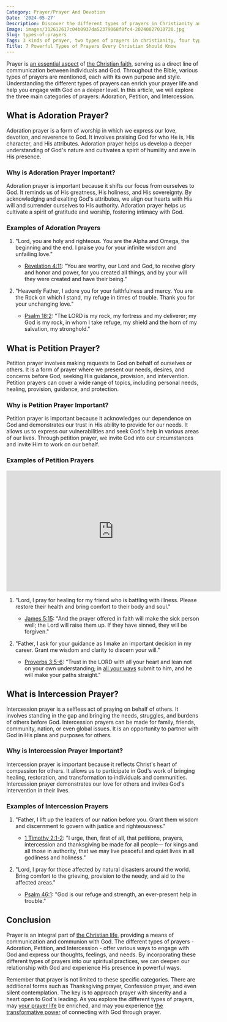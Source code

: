 ```yaml
---
Category: Prayer/Prayer And Devotion
Date: '2024-05-27'
Description: Discover the different types of prayers in Christianity and Catholicism. Explore four distinct forms of prayer and learn how they can deepen your spiritual connection.
Image: images/312612617c04b0937da52379068f8fc4-20240827010720.jpg
Slug: types-of-prayers
Tags: 3 kinds of prayer, two types of prayers in christianity, four types of prayer catholic, prayer styles, 4 types of prayer examples, kinds of prayer catholic, forms of prayer catholic, 4 types of prayer catholic, types of prayer catholic, form of prayers, what are the 4 types of prayer
Title: 7 Powerful Types of Prayers Every Christian Should Know
---
```


Prayer is [an essential aspect](/scripture-on-prayer-and-supplication) of [the Christian faith](/discover-the-meaning-of-being-a-christian-ultimate-guide-for-believers), serving as a direct line of communication between individuals and God. Throughout the Bible, various types of prayers are mentioned, each with its own purpose and style. Understanding the different types of prayers can enrich your prayer life and help you engage with God on a deeper level. In this article, we will explore the three main categories of prayers: Adoration, Petition, and Intercession.

## What is Adoration Prayer?

Adoration prayer is a form of worship in which we express our love, devotion, and reverence to God. It involves praising God for who He is, His character, and His attributes. Adoration prayer helps us develop a deeper understanding of God's nature and cultivates a spirit of humility and awe in His presence.

### Why is Adoration Prayer Important?

Adoration prayer is important because it shifts our focus from ourselves to God. It reminds us of His greatness, His holiness, and His sovereignty. By acknowledging and exalting God's attributes, we align our hearts with His will and surrender ourselves to His authority. Adoration prayer helps us cultivate a spirit of gratitude and worship, fostering intimacy with God.

### Examples of Adoration Prayers

1. "Lord, you are holy and righteous. You are the Alpha and Omega, the beginning and the end. I praise you for your infinite wisdom and unfailing love."
   - [Revelation 4:11](https://www.bibleref.com/Revelation/4/Revelation-4-11.html): "You are worthy, our Lord and God, to receive glory and honor and power, for you created all things, and by your will they were created and have their being."

2. "Heavenly Father, I adore you for your faithfulness and mercy. You are the Rock on which I stand, my refuge in times of trouble. Thank you for your unchanging love."
   - [Psalm 18:2](https://www.bibleref.com/Psalm/18/Psalm-18-2.html): "The LORD is my rock, my fortress and my deliverer; my God is my rock, in whom I take refuge, my shield and the horn of my salvation, my stronghold."

## What is Petition Prayer?

Petition prayer involves making requests to God on behalf of ourselves or others. It is a form of prayer where we present our needs, desires, and concerns before God, seeking His guidance, provision, and intervention. Petition prayers can cover a wide range of topics, including personal needs, healing, provision, guidance, and protection.

### Why is Petition Prayer Important?

Petition prayer is important because it acknowledges our dependence on God and demonstrates our trust in His ability to provide for our needs. It allows us to express our vulnerabilities and seek God's help in various areas of our lives. Through petition prayer, we invite God into our circumstances and invite Him to work on our behalf.

### Examples of Petition Prayers


<iframe width="560" height="315" src="https://www.youtube.com/embed/GFngUXoId-w" frameborder="0" allow="autoplay; encrypted-media" allowfullscreen></iframe>


1. "Lord, I pray for healing for my friend who is battling with illness. Please restore their health and bring comfort to their body and soul."
   - [James 5:15](https://www.bibleref.com/James/5/James-5-15.html): "And the prayer offered in faith will make the sick person well; the Lord will raise them up. If they have sinned, they will be forgiven."

2. "Father, I ask for your guidance as I make an important decision in my career. Grant me wisdom and clarity to discern your will."
   - [Proverbs 3:5-6](https://www.bibleref.com/Proverbs/3/Proverbs-3-5.html): "Trust in the LORD with all your heart and lean not on your own understanding; in [all your ways](/pray-for-resilience) submit to him, and he will make your paths straight."

## What is Intercession Prayer?

Intercession prayer is a selfless act of praying on behalf of others. It involves standing in the gap and bringing the needs, struggles, and burdens of others before God. Intercession prayers can be made for family, friends, community, nation, or even global issues. It is an opportunity to partner with God in His plans and purposes for others.

### Why is Intercession Prayer Important?

Intercession prayer is important because it reflects Christ's heart of compassion for others. It allows us to participate in God's work of bringing healing, restoration, and transformation to individuals and communities. Intercession prayer demonstrates our love for others and invites God's intervention in their lives.

### Examples of Intercession Prayers

1. "Father, I lift up the leaders of our nation before you. Grant them wisdom and discernment to govern with justice and righteousness."
   - [1 Timothy 2:1-2](https://www.bibleref.com/1-Timothy/2/1-Timothy-2-1.html): "I urge, then, first of all, that petitions, prayers, intercession and thanksgiving be made for all people— for kings and all those in authority, that we may live peaceful and quiet lives in all godliness and holiness."

2. "Lord, I pray for those affected by natural disasters around the world. Bring comfort to the grieving, provision to the needy, and aid to the affected areas."
   - [Psalm 46:1](https://www.bibleref.com/Psalm/46/Psalm-46-1.html): "God is our refuge and strength, an ever-present help in trouble."

## Conclusion

Prayer is an integral part of [the Christian life](/unveiling-the-power-of-scripture-deep-dive-biblical-teachings-holy-spirit), providing a means of communication and communion with God. The different types of prayers - Adoration, Petition, and Intercession - offer various ways to engage with God and express our thoughts, feelings, and needs. By incorporating these different types of prayers into our spiritual practices, we can deepen our relationship with God and experience His presence in powerful ways.

Remember that prayer is not limited to these specific categories. There are additional forms such as Thanksgiving prayer, Confession prayer, and even silent contemplation. The key is to approach prayer with sincerity and a heart open to God's leading. As you explore the different types of prayers, may [your prayer life](/transformative-power-of-christian-prayer-comprehensive-guide) be enriched, and may you experience [the transformative power](/uncovering-the-divine-journey-of-jesus-exploring-the-life-of-christ) of connecting with God through prayer.